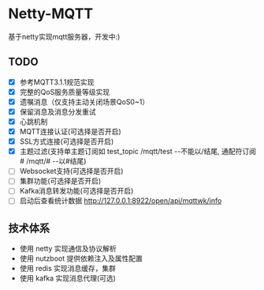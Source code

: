 # Netty-MQTT

基于netty实现mqtt服务器，开发中:)

## TODO

- [x] 参考MQTT3.1.1规范实现
- [x] 完整的QoS服务质量等级实现
- [x] 遗嘱消息（仅支持主动关闭场景QoS0~1）
- [x] 保留消息及消息分发重试
- [x] 心跳机制
- [x] MQTT连接认证(可选择是否开启)
- [x] SSL方式连接(可选择是否开启)
- [x] 主题过滤(支持单主题订阅如 test_topic /mqtt/test --不能以/结尾, 通配符订阅 # /mqtt/# --以#结尾)
- [ ] Websocket支持(可选择是否开启)
- [ ] 集群功能(可选择是否开启)
- [ ] Kafka消息转发功能(可选择是否开启)
- [ ] 启动后查看统计数据 http://127.0.0.1:8922/open/api/mqttwk/info

## 技术体系

* 使用 netty 实现通信及协议解析
* 使用 nutzboot 提供依赖注入及属性配置
* 使用 redis 实现消息缓存，集群
* 使用 kafka 实现消息代理(可选)